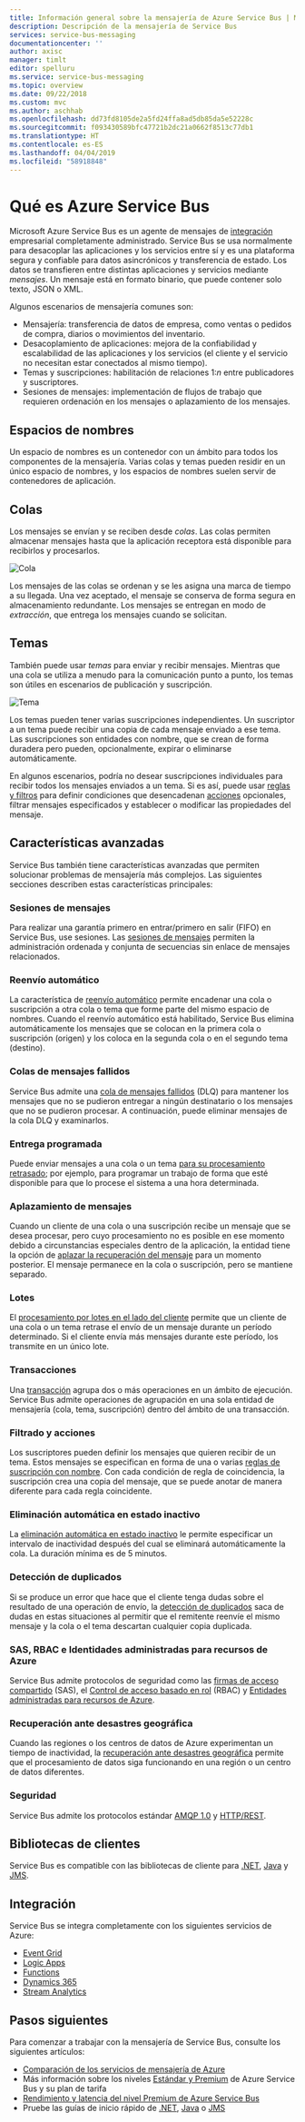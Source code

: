 ```yaml
---
title: Información general sobre la mensajería de Azure Service Bus | Microsoft Docs
description: Descripción de la mensajería de Service Bus
services: service-bus-messaging
documentationcenter: ''
author: axisc
manager: timlt
editor: spelluru
ms.service: service-bus-messaging
ms.topic: overview
ms.date: 09/22/2018
ms.custom: mvc
ms.author: aschhab
ms.openlocfilehash: dd73fd8105de2a5fd24ffa8ad5db85da5e52228c
ms.sourcegitcommit: f093430589bfc47721b2dc21a0662f8513c77db1
ms.translationtype: HT
ms.contentlocale: es-ES
ms.lasthandoff: 04/04/2019
ms.locfileid: "58918848"
---
```

# <a name="what-is-azure-service-bus"></a>Qué es Azure Service Bus

Microsoft Azure Service Bus es un agente de mensajes de [integración](https://azure.com/integration) empresarial completamente administrado. Service Bus se usa normalmente para desacoplar las aplicaciones y los servicios entre sí y es una plataforma segura y confiable para datos asincrónicos y transferencia de estado. Los datos se transfieren entre distintas aplicaciones y servicios mediante *mensajes*. Un mensaje está en formato binario, que puede contener solo texto, JSON o XML. 

Algunos escenarios de mensajería comunes son:

* Mensajería: transferencia de datos de empresa, como ventas o pedidos de compra, diarios o movimientos del inventario.
* Desacoplamiento de aplicaciones: mejora de la confiabilidad y escalabilidad de las aplicaciones y los servicios (el cliente y el servicio no necesitan estar conectados al mismo tiempo).
* Temas y suscripciones: habilitación de relaciones 1:*n* entre publicadores y suscriptores.
* Sesiones de mensajes: implementación de flujos de trabajo que requieren ordenación en los mensajes o aplazamiento de los mensajes.

## <a name="namespaces"></a>Espacios de nombres

Un espacio de nombres es un contenedor con un ámbito para todos los componentes de la mensajería. Varias colas y temas pueden residir en un único espacio de nombres, y los espacios de nombres suelen servir de contenedores de aplicación.

## <a name="queues"></a>Colas

Los mensajes se envían y se reciben desde *colas*. Las colas permiten almacenar mensajes hasta que la aplicación receptora está disponible para recibirlos y procesarlos.

![Cola](./media/service-bus-messaging-overview/about-service-bus-queue.png)

Los mensajes de las colas se ordenan y se les asigna una marca de tiempo a su llegada. Una vez aceptado, el mensaje se conserva de forma segura en almacenamiento redundante. Los mensajes se entregan en modo de *extracción*, que entrega los mensajes cuando se solicitan.

## <a name="topics"></a>Temas

También puede usar *temas* para enviar y recibir mensajes. Mientras que una cola se utiliza a menudo para la comunicación punto a punto, los temas son útiles en escenarios de publicación y suscripción.

![Tema](./media/service-bus-messaging-overview/about-service-bus-topic.png)

Los temas pueden tener varias suscripciones independientes. Un suscriptor a un tema puede recibir una copia de cada mensaje enviado a ese tema. Las suscripciones son entidades con nombre, que se crean de forma duradera pero pueden, opcionalmente, expirar o eliminarse automáticamente.

En algunos escenarios, podría no desear suscripciones individuales para recibir todos los mensajes enviados a un tema. Si es así, puede usar [reglas y filtros](topic-filters.md) para definir condiciones que desencadenan [acciones](topic-filters.md#actions) opcionales, filtrar mensajes especificados y establecer o modificar las propiedades del mensaje.

## <a name="advanced-features"></a>Características avanzadas

Service Bus también tiene características avanzadas que permiten solucionar problemas de mensajería más complejos. Las siguientes secciones describen estas características principales:

### <a name="message-sessions"></a>Sesiones de mensajes

Para realizar una garantía primero en entrar/primero en salir (FIFO) en Service Bus, use sesiones. Las [sesiones de mensajes](message-sessions.md) permiten la administración ordenada y conjunta de secuencias sin enlace de mensajes relacionados. 

### <a name="auto-forwarding"></a>Reenvío automático

La característica de [reenvío automático](service-bus-auto-forwarding.md) permite encadenar una cola o suscripción a otra cola o tema que forme parte del mismo espacio de nombres. Cuando el reenvío automático está habilitado, Service Bus elimina automáticamente los mensajes que se colocan en la primera cola o suscripción (origen) y los coloca en la segunda cola o en el segundo tema (destino).

### <a name="dead-lettering"></a>Colas de mensajes fallidos

Service Bus admite una [cola de mensajes fallidos](service-bus-dead-letter-queues.md) (DLQ) para mantener los mensajes que no se pudieron entregar a ningún destinatario o los mensajes que no se pudieron procesar. A continuación, puede eliminar mensajes de la cola DLQ y examinarlos.

### <a name="scheduled-delivery"></a>Entrega programada

Puede enviar mensajes a una cola o un tema [para su procesamiento retrasado](message-sequencing.md#scheduled-messages); por ejemplo, para programar un trabajo de forma que esté disponible para que lo procese el sistema a una hora determinada.

### <a name="message-deferral"></a>Aplazamiento de mensajes

Cuando un cliente de una cola o una suscripción recibe un mensaje que se desea procesar, pero cuyo procesamiento no es posible en ese momento debido a circunstancias especiales dentro de la aplicación, la entidad tiene la opción de [aplazar la recuperación del mensaje](message-deferral.md) para un momento posterior. El mensaje permanece en la cola o suscripción, pero se mantiene separado.

### <a name="batching"></a>Lotes

El [procesamiento por lotes en el lado del cliente](service-bus-performance-improvements.md#client-side-batching) permite que un cliente de una cola o un tema retrase el envío de un mensaje durante un período determinado. Si el cliente envía más mensajes durante este período, los transmite en un único lote. 

### <a name="transactions"></a>Transacciones

Una [transacción](service-bus-transactions.md) agrupa dos o más operaciones en un ámbito de ejecución. Service Bus admite operaciones de agrupación en una sola entidad de mensajería (cola, tema, suscripción) dentro del ámbito de una transacción.

### <a name="filtering-and-actions"></a>Filtrado y acciones

Los suscriptores pueden definir los mensajes que quieren recibir de un tema. Estos mensajes se especifican en forma de una o varias [reglas de suscripción con nombre](topic-filters.md). Con cada condición de regla de coincidencia, la suscripción crea una copia del mensaje, que se puede anotar de manera diferente para cada regla coincidente.

### <a name="auto-delete-on-idle"></a>Eliminación automática en estado inactivo

La [eliminación automática en estado inactivo](/dotnet/api/microsoft.servicebus.messaging.queuedescription.autodeleteonidle) le permite especificar un intervalo de inactividad después del cual se eliminará automáticamente la cola. La duración mínima es de 5 minutos.

### <a name="duplicate-detection"></a>Detección de duplicados

Si se produce un error que hace que el cliente tenga dudas sobre el resultado de una operación de envío, la [detección de duplicados](duplicate-detection.md) saca de dudas en estas situaciones al permitir que el remitente reenvíe el mismo mensaje y la cola o el tema descartan cualquier copia duplicada.

### <a name="sas-rbac-and-managed-identities-for-azure-resources"></a>SAS, RBAC e Identidades administradas para recursos de Azure

Service Bus admite protocolos de seguridad como las [firmas de acceso compartido](service-bus-sas.md) (SAS), el [Control de acceso basado en rol](service-bus-role-based-access-control.md) (RBAC) y [Entidades administradas para recursos de Azure](service-bus-managed-service-identity.md).

### <a name="geo-disaster-recovery"></a>Recuperación ante desastres geográfica

Cuando las regiones o los centros de datos de Azure experimentan un tiempo de inactividad, la [recuperación ante desastres geográfica](service-bus-geo-dr.md) permite que el procesamiento de datos siga funcionando en una región o un centro de datos diferentes.

### <a name="security"></a>Seguridad

Service Bus admite los protocolos estándar [AMQP 1.0](service-bus-amqp-overview.md) y [HTTP/REST](/rest/api/servicebus/).

## <a name="client-libraries"></a>Bibliotecas de clientes

Service Bus es compatible con las bibliotecas de cliente para [.NET](https://github.com/Azure/azure-service-bus-dotnet/tree/master), [Java](https://github.com/Azure/azure-service-bus-java/tree/master) y [JMS](https://github.com/Azure/azure-service-bus/tree/master/samples/Java/qpid-jms-client).

## <a name="integration"></a>Integración

Service Bus se integra completamente con los siguientes servicios de Azure:

- [Event Grid](https://azure.microsoft.com/services/event-grid/) 
- [Logic Apps](https://azure.microsoft.com/services/logic-apps/) 
- [Functions](https://azure.microsoft.com/services/functions/) 
- [Dynamics 365](https://dynamics.microsoft.com)
- [Stream Analytics](https://azure.microsoft.com/services/stream-analytics/)
 
## <a name="next-steps"></a>Pasos siguientes

Para comenzar a trabajar con la mensajería de Service Bus, consulte los siguientes artículos:

* [Comparación de los servicios de mensajería de Azure](../event-grid/compare-messaging-services.md?toc=%2fazure%2fservice-bus-messaging%2ftoc.json&bc=%2fazure%2fservice-bus-messaging%2fbreadcrumb%2ftoc.json)
* Más información sobre los niveles [Estándar y Premium](https://azure.microsoft.com/pricing/details/service-bus/) de Azure Service Bus y su plan de tarifa
* [Rendimiento y latencia del nivel Premium de Azure Service Bus](https://techcommunity.microsoft.com/t5/Service-Bus-blog/Premium-Messaging-How-fast-is-it/ba-p/370722)
* Pruebe las guías de inicio rápido de [.NET](service-bus-dotnet-get-started-with-queues.md), [Java](service-bus-java-how-to-use-queues.md) o [JMS](service-bus-java-how-to-use-jms-api-amqp.md)
